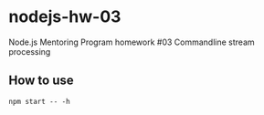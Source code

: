 # nodejs-hw-03
Node.js Mentoring Program homework #03
Commandline stream processing

## How to use
`npm start -- -h`
